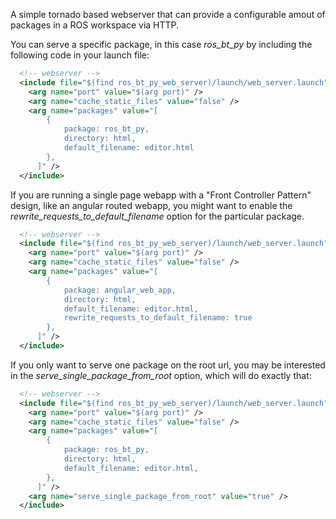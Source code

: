 A simple tornado based webserver that can provide a configurable amout of packages in a ROS workspace via HTTP.

You can serve a specific package, in this case *ros_bt_py* by including the following code in your launch file:

```xml
  <!-- webserver -->
  <include file="$(find ros_bt_py_web_server)/launch/web_server.launch">
    <arg name="port" value="$(arg port)" />
    <arg name="cache_static_files" value="false" />
    <arg name="packages" value="[
        {
            package: ros_bt_py,
            directory: html,
            default_filename: editor.html
        },
      ]" />
  </include>
```

If you are running a single page webapp with a "Front Controller Pattern" design, like an angular routed webapp, you might want to enable the *rewrite_requests_to_default_filename* option for the particular package.

```xml
  <!-- webserver -->
  <include file="$(find ros_bt_py_web_server)/launch/web_server.launch">
    <arg name="port" value="$(arg port)" />
    <arg name="cache_static_files" value="false" />
    <arg name="packages" value="[
        {
            package: angular_web_app,
            directory: html,
            default_filename: editor.html,
            rewrite_requests_to_default_filename: true
        },
      ]" />
  </include>
```

If you only want to serve one package on the root url, you may be interested in the *serve_single_package_from_root* option, which will do exactly that:

```xml
  <!-- webserver -->
  <include file="$(find ros_bt_py_web_server)/launch/web_server.launch">
    <arg name="port" value="$(arg port)" />
    <arg name="cache_static_files" value="false" />
    <arg name="packages" value="[
        {
            package: ros_bt_py,
            directory: html,
            default_filename: editor.html,
        },
      ]" />
    <arg name="serve_single_package_from_root" value="true" />
  </include>
```